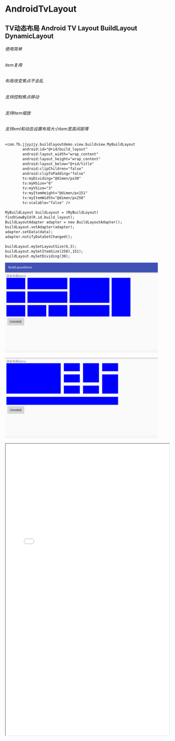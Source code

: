 # AndroidTvLayout
## TV动态布局 Android TV Layout BuildLayout DynamicLayout
###### 使用简单
###### item复用
###### 布局改变焦点不会乱
###### 支持控制焦点移动
###### 支持item缩放
###### 支持xml和动态设置布局大小item宽高间距等

```
<com.fb.jjyyzjy.buildlayoutdemo.view.buildview.MyBuildLayout
        android:id="@+id/build_layout"
        android:layout_width="wrap_content"
        android:layout_height="wrap_content"
        android:layout_below="@+id/title"
        android:clipChildren="false"
        android:clipToPadding="false"
        tv:myDividing="@dimen/px30"
        tv:myHSize="6"
        tv:myVSize="3"
        tv:myItemHeight="@dimen/px151"
        tv:myItemWidth="@dimen/px250"
        tv:scalable="false" />

MyBuildLayout buildLayout = (MyBuildLayout) findViewById(R.id.build_layout);
BuildLayoutAdapter adapter = new BuildLayoutAdapter();
buildLayout.setAdapter(adapter);
adapter.setData(data);
adapter.notifyDataSetChanged();

buildLayout.mySetLayoutSize(6,3);
buildLayout.mySetItemSize(250),151);
buildLayout.mySetDividing(30);
```
![build_layout_use_1.png](build_layout_use_1.png)

![build_layout_use_2.png](build_layout_use_2.png)

<iframe height=960 width=540 src="build_use.mp4">
